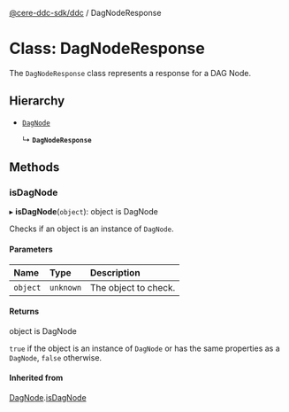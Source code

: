 [@cere-ddc-sdk/ddc](../README.md) / DagNodeResponse

# Class: DagNodeResponse

The `DagNodeResponse` class represents a response for a DAG Node.

## Hierarchy

- [`DagNode`](DagNode.md)

  ↳ **`DagNodeResponse`**

## Methods

### isDagNode

▸ **isDagNode**(`object`): object is DagNode

Checks if an object is an instance of `DagNode`.

#### Parameters

| Name | Type | Description |
| :------ | :------ | :------ |
| `object` | `unknown` | The object to check. |

#### Returns

object is DagNode

`true` if the object is an instance of `DagNode` or has the same properties as a `DagNode`, `false` otherwise.

#### Inherited from

[DagNode](DagNode.md).[isDagNode](DagNode.md#isdagnode)
